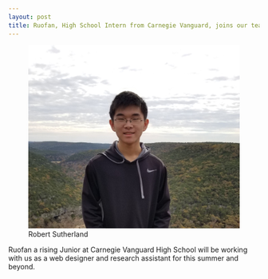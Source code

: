 ```yaml
---
layout: post
title: Ruofan, High School Intern from Carnegie Vanguard, joins our team
---
```

 <figure class="post">
 <img src="/photos/rliu.jpg">
 <figcaption>Robert Sutherland</figcaption>
 </figure>
Ruofan a rising Junior at Carnegie Vanguard High School will be working with us as a web designer and research assistant for this summer and beyond.
